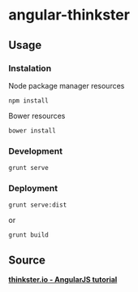 angular-thinkster
=================

Usage
-------------

### Instalation

Node package manager resources

	npm install

Bower resources

	bower install

### Development

	grunt serve

### Deployment

	grunt serve:dist

or

	grunt build

Source
-------------

[**thinkster.io - AngularJS tutorial**][1]

[1]:  http://www.thinkster.io/angularjs/r1gRPYp4kM/angularjs-tutorial-learn-to-build-modern-webapps